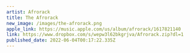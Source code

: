 ```yaml
---
artist: Afrorack
title: The Afrorack
new_image: /images/the-afrorack.png
apple_link: https://music.apple.com/us/album/afrorack/1617821140
link: https://www.dropbox.com/s/wepw3l62bkgrjva/Afrorack.zip?dl=1
published_date: 2022-06-04T00:17:22.335Z
---
```

